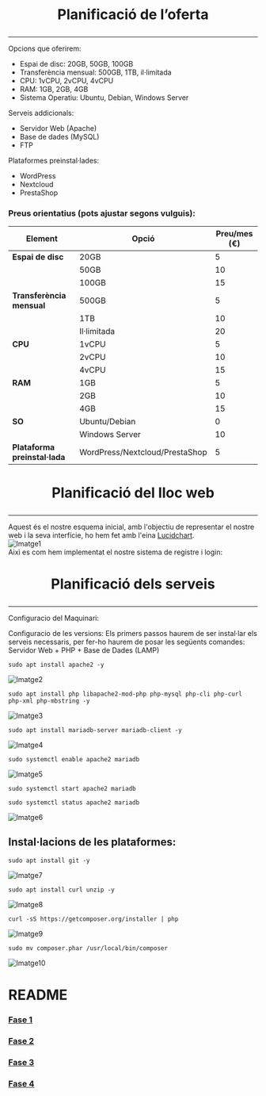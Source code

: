 # <p align="center">  Planificació de l’oferta  </p>
------------
Opcions que oferirem:
- Espai de disc: 20GB, 50GB, 100GB
- Transferència mensual: 500GB, 1TB, il·limitada
- CPU: 1vCPU, 2vCPU, 4vCPU
- RAM: 1GB, 2GB, 4GB
- Sistema Operatiu: Ubuntu, Debian, Windows Server

Serveis addicionals:
- Servidor Web (Apache)
- Base de dades (MySQL)
- FTP

Plataformes preinstal·lades:
- WordPress
- Nextcloud
- PrestaShop

### Preus orientatius (pots ajustar segons vulguis):

| **Element**               | **Opció**                         | **Preu/mes (€)** |
|---------------------------|-----------------------------------|------------------|
| **Espai de disc**         | 20GB                              | 5                |
|                           | 50GB                              | 10               |
|                           | 100GB                             | 15               |
| **Transferència mensual** | 500GB                             | 5                |
|                           | 1TB                               | 10               |
|                           | Il·limitada                       | 20               |
| **CPU**                   | 1vCPU                             | 5                |
|                           | 2vCPU                             | 10               |
|                           | 4vCPU                             | 15               |
| **RAM**                   | 1GB                               | 5                |
|                           | 2GB                               | 10               |
|                           | 4GB                               | 15               |
| **SO**                    | Ubuntu/Debian                     | 0                |
|                           | Windows Server                    | 10               |
| **Plataforma preinstal·lada** | WordPress/Nextcloud/PrestaShop | 5                |


# <p align="center"> Planificació del lloc web  </p>
------------
Aquest és el nostre esquema inicial, amb l'objectiu de representar el nostre web i la seva interfície, ho hem fet amb l'eina [Lucidchart](https://www.lucidchart.com).
<br>
![Imatge1](Imatges10/1.png)
<br>
Aixì es com hem implementat el nostre sistema de registre i login:

# <p align="center"> Planificació dels serveis  </p>
------------
Configuracio del Maquinari:

Configuracio de les versions:
Els primers passos haurem de ser instal·lar els serveis necessaris, per fer-ho haurem de posar les següents comandes:
Servidor Web + PHP + Base de Dades (LAMP)
```
sudo apt install apache2 -y
```
![Imatge2](Imatges10/2.png)
```
sudo apt install php libapache2-mod-php php-mysql php-cli php-curl php-xml php-mbstring -y
```
![Imatge3](Imatges10/3.png)
```
sudo apt install mariadb-server mariadb-client -y
```
![Imatge4](Imatges10/4.png)
```
sudo systemctl enable apache2 mariadb
```
![Imatge5](Imatges10/5.png)
```
sudo systemctl start apache2 mariadb
```
```
sudo systemctl status apache2 mariadb
```
![Imatge6](Imatges10/6.png)

Instal·lacions de les plataformes:
-----------
```
sudo apt install git -y
```
![Imatge7](Imatges10/7.png)
```
sudo apt install curl unzip -y
```
![Imatge8](Imatges10/8.png)
```
curl -sS https://getcomposer.org/installer | php
```
![Imatge9](Imatges10/9.png)
```
sudo mv composer.phar /usr/local/bin/composer
```
![Imatge10](Imatges10/10.png)





# README
### [Fase 1](https://github.com/miguelIH/Projecte-Github/blob/main/01_Projecte-Docker-Orquestradors-Basic/Fase_1_Configuracions_i_desplegament_amb_Docker_Compose/Documentacio.md)
### [Fase 2](https://github.com/miguelIH/Projecte-Github/blob/main/01_Projecte-Docker-Orquestradors-Basic/Fase_2_Orquestraci%C3%B3_i_desplegament_amb_Docker_Swarm/Documentacio.md)
### [Fase 3](https://github.com/miguelIH/Projecte-Github/blob/main/01_Projecte-Docker-Orquestradors-Basic/Fase_3_Seguretat_a_Docker_Swarm/Documentacio.md)
### [Fase 4](https://github.com/miguelIH/Projecte-Github/blob/main/01_Projecte-Docker-Orquestradors-Basic/Fase_4_Orquestraci%C3%B3_amb_Kubernetes/Documentacio.md)


